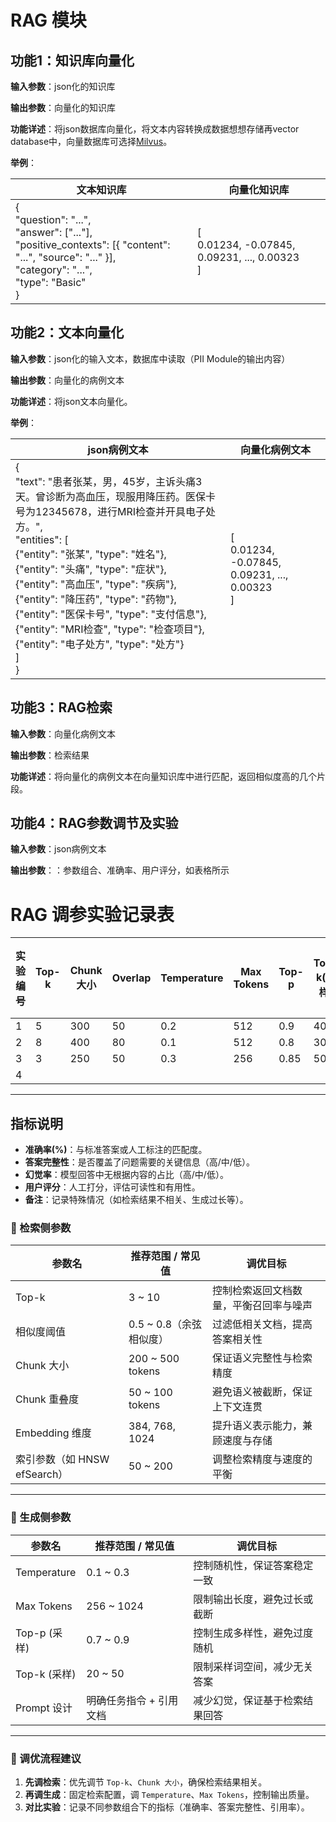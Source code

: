 # RAG 模块

## 功能1：知识库向量化

**输入参数**：json化的知识库

**输出参数**：向量化的知识库

**功能详述**：将json数据库向量化，将文本内容转换成数据想想存储再vector database中，向量数据库可选择[Milvus](https://github.com/milvus-io/milvus)。

**举例**：

| 文本知识库   | 向量化知识库 |
|--------|------|
| {<br> "question": "...",<br>"answer": ["..."],<br>"positive_contexts": [{ "content": "...", "source": "..." }],<br>"category": "...",<br>"type": "Basic"<br>} | [<br> 0.01234, -0.07845, 0.09231, ..., 0.00323<br>]  |


## 功能2：文本向量化

**输入参数**：json化的输入文本，数据库中读取（PII Module的输出内容）

**输出参数**：向量化的病例文本

**功能详述**：将json文本向量化。

**举例**：

| json病例文本   | 向量化病例文本 |
|--------|------|
| { <br> "text": "患者张某，男，45岁，主诉头痛3天。曾诊断为高血压，现服用降压药。医保卡号为12345678，进行MRI检查并开具电子处方。",<br>"entities": [<br>{"entity": "张某", "type": "姓名"},<br> {"entity": "头痛", "type": "症状"}, <br>{"entity": "高血压", "type": "疾病"},<br> {"entity": "降压药", "type": "药物"},<br>{"entity": "医保卡号", "type": "支付信息"},<br>  {"entity": "MRI检查", "type": "检查项目"},  <br>  {"entity": "电子处方", "type": "处方"}<br> ]<br>}| [<br> 0.01234, -0.07845, 0.09231, ..., 0.00323<br>]  |

## 功能3：RAG检索

**输入参数**：向量化病例文本

**输出参数**：检索结果

**功能详述**：将向量化的病例文本在向量知识库中进行匹配，返回相似度高的几个片段。




## 功能4：RAG参数调节及实验

**输入参数**：json病例文本

**输出参数**：：参数组合、准确率、用户评分，如表格所示

# RAG 调参实验记录表

| 实验编号 | Top-k | Chunk 大小 | Overlap | Temperature | Max Tokens | Top-p | Top-k(采样) | 准确率(%) | 答案完整性 | 幻觉率 | 评分(1-5) | 备注 |
|----------|-------|------------|---------|-------------|------------|-------|-------------|-----------|-------------|--------|----------------|------|
| 1        | 5     | 300        | 50      | 0.2         | 512        | 0.9   | 40          |           |             |        |                |      |
| 2        | 8     | 400        | 80      | 0.1         | 512        | 0.8   | 30          |           |             |        |                |      |
| 3        | 3     | 250        | 50      | 0.3         | 256        | 0.85  | 50          |           |             |        |                |      |
| 4        |       |            |         |             |            |       |             |           |             |        |                |      |



---

## 指标说明
- **准确率(%)**：与标准答案或人工标注的匹配度。  
- **答案完整性**：是否覆盖了问题需要的关键信息（高/中/低）。  
- **幻觉率**：模型回答中无根据内容的占比（高/中/低）。  
- **用户评分**：人工打分，评估可读性和有用性。  
- **备注**：记录特殊情况（如检索结果不相关、生成过长等）。  





### 🔹 检索侧参数
| 参数名         | 推荐范围 / 常见值 | 调优目标 |
|----------------|------------------|----------|
| Top-k          | 3 ~ 10           | 控制检索返回文档数量，平衡召回率与噪声 |
| 相似度阈值     | 0.5 ~ 0.8（余弦相似度） | 过滤低相关文档，提高答案相关性 |
| Chunk 大小     | 200 ~ 500 tokens | 保证语义完整性与检索精度 |
| Chunk 重叠度   | 50 ~ 100 tokens  | 避免语义被截断，保证上下文连贯 |
| Embedding 维度 | 384, 768, 1024   | 提升语义表示能力，兼顾速度与存储 |
| 索引参数（如 HNSW efSearch） | 50 ~ 200 | 调整检索精度与速度的平衡 |

---

### 🔹 生成侧参数
| 参数名        | 推荐范围 / 常见值 | 调优目标 |
|---------------|------------------|----------|
| Temperature   | 0.1 ~ 0.3        | 控制随机性，保证答案稳定一致 |
| Max Tokens    | 256 ~ 1024       | 限制输出长度，避免过长或截断 |
| Top-p (采样)  | 0.7 ~ 0.9        | 控制生成多样性，避免过度随机 |
| Top-k (采样)  | 20 ~ 50          | 限制采样词空间，减少无关答案 |
| Prompt 设计   | 明确任务指令 + 引用文档 | 减少幻觉，保证基于检索结果回答 |

---

### 🔹 调优流程建议
1. **先调检索**：优先调节 `Top-k`、`Chunk 大小`，确保检索结果相关。  
2. **再调生成**：固定检索配置，调 `Temperature`、`Max Tokens`，控制输出质量。  
3. **对比实验**：记录不同参数组合下的指标（准确率、答案完整性、引用率）。  




